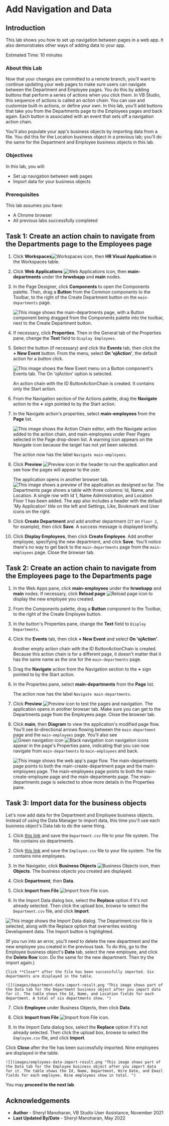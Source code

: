 # Add Navigation and Data

## Introduction

This lab shows you how to set up navigation between pages in a web app. It also demonstrates other ways of adding data to your app.

Estimated Time: 10 minutes

### About this Lab
Now that your changes are committed to a remote branch, you'll want to continue updating your web pages to make sure users can navigate between the Department and Employee pages. You do this by adding buttons that perform a series of actions when you click them. In VB Studio, this sequence of actions is called an _action chain_. You can use and customize built-in actions, or define your own. In this lab, you'll add buttons that take you from the Departments page to the Employees pages and back again. Each button is associated with an event that sets off a navigation action chain.

You'll also populate your app's business objects by importing data from a file. You did this for the Location business object in a previous lab; you'll do the same for the Department and Employee business objects in this lab.

### Objectives
In this lab, you will:
* Set up navigation between web pages
* Import data for your business objects

### Prerequisites

This lab assumes you have:
* A Chrome browser
* All previous labs successfully completed

## Task 1: Create an action chain to navigate from the Departments page to the Employees page

1.  Click **Workspaces**![Workspaces icon](images/vbs-workspaces-icon.png), then **HR Visual Application** in the Workspaces table.
2.  Click **Web Applications** ![Web Applications icon](images/web-applications-icon.png), then **main-departments** under the **hrwebapp** and **main** nodes.
3.  In the Page Designer, click **Components** to open the Components palette. Then, drag a **Button** from the Common components to the Toolbar, to the right of the Create Department button on the `main-departments` page.

    ![](images/departments-button.png "This image shows the main-departments page, with a Button component being dragged from the Components palette into the toolbar, next to the Create Department button.")

4.  If necessary, click **Properties**. Then in the General tab of the Properties pane, change the **Text** field to `Display Employees`.
5.  Select the button (if necessary) and click the **Events** tab, then click the **\+ New Event** button. From the menu, select **On 'ojAction'**, the default action for a button click.

    ![](images/departments-button-events.png "This image shows the New Event menu on a Button component's Events tab. The On 'ojAction' option is selected.")

    An action chain with the ID ButtonActionChain is created. It contains only the Start action.

6.  From the Navigation section of the Actions palette, drag the **Navigate** action to the **+** sign pointed to by the Start action.
7.  In the Navigate action's properties, select **main-employees** from the **Page** list.

    ![](images/departments-button-events-navigate.png "This image shows the Action Chain editor, with the Navigate action added to the action chain, and main-employees under Peer Pages selected in the Page drop-down list. A warning icon appears on the Navigate icon because the target has not yet been selected.")

    The action now has the label `Navigate main-employees`.

8.  Click **Preview** ![Preview icon](images/preview-icon.png) in the header to run the application and see how the pages will appear to the user.

    The application opens in another browser tab.
    ![](images/preview.png "This image shows a preview of the application as designed so far. The Departments page shows a table with three columns: Id, Name, and Location. A single row with Id 1, Name Administration, and Location Floor 1 has been added. The app also includes a header with the default 'My Application' title on the left and Settings, Like, Bookmark and User icons on the right.")

9.  Click **Create Department** and add another department (`IT` on `Floor 2`, for example), then click **Save**. A success message is displayed briefly.
10.  Click **Display Employees**, then click **Create Employee**. Add another employee, specifying the new department, and click **Save**. You'll notice there's no way to get back to the `main-departments` page from the `main-employees` page. Close the browser tab.


## Task 2: Create an action chain to navigate from the Employees page to the Departments page

1.  In the Web Apps pane, click **main-employees** under the **hrwebapp** and **main** nodes. If necessary, click **Reload page** ![Reload page icon](images/reload-icon.png) to display the new employee you created.
2.  From the Components palette, drag a **Button** component to the Toolbar, to the right of the Create Employee button.
3.  In the button's Properties pane, change the **Text** field to `Display Departments`.
4.  Click the **Events** tab, then click **+ New Event** and select **On 'ojAction'**.

    Another empty action chain with the ID ButtonActionChain is created. Because this action chain is for a different page, it doesn't matter that it has the same name as the one for the `main-departments` page.

5.  Drag the **Navigate** action from the Navigation section to the **+** sign pointed to by the Start action.
6.  In the Properties pane, select **main-departments** from the **Page** list.

    The action now has the label `Navigate main-departments`.

7.  Click **Preview** ![Preview icon](images/preview-icon.png) to test the pages and navigation. The application opens in another browser tab. Make sure you can get to the Departments page from the Employees page. Close the browser tab.
8.  Click **main**, then **Diagram** to view the application's modified page flow. You'll see bi-directional arrows flowing between the `main-department` page and the `main-employees` page. You'll also see ![Green navigation icon](images/diagram-navigation-icon-green.png) ![Black navigation icon](images/diagram-navigation-icon-black.png) navigation icons appear in the page's Properties pane, indicating that you can now navigate from `main-departments` to `main-employees` and back.

    ![](images/page-flow.png "This image shows the web app's page flow. The main-departments page points to both the main-create-department page and the main-employees page. The main-employees page points to both the main-create-employee page and the main-departments page. The main-departments page is selected to show more details in the Properties pane.")

## Task 3: Import data for the business objects

Let's now add data for the Department and Employee business objects. Instead of using the Data Manager to import data, this time you'll use each business object's Data tab to do the same thing.

1.  Click [this link](https://objectstorage.us-ashburn-1.oraclecloud.com/p/CSv7IOyvydHG3smC6R5EGtI3gc1vA3t-68MnKgq99ivKAbwNf8BVnXVQ2V3H2ZnM/n/c4u04/b/livelabsfiles/o/solutions-library/Department.csv) and save the `Department.csv` file to your file system. The file contains six departments.

2.  Click [this link](https://objectstorage.us-ashburn-1.oraclecloud.com/p/CSv7IOyvydHG3smC6R5EGtI3gc1vA3t-68MnKgq99ivKAbwNf8BVnXVQ2V3H2ZnM/n/c4u04/b/livelabsfiles/o/solutions-library/Employee.csv) and save the `Employee.csv` file to your file system. The file contains nine employees.

3.  In the Navigator, click **Business Objects** ![Business Objects icon](images/bo-icon.png), then **Objects**. The business objects you created are displayed.

4.  Click **Department**, then **Data**.

5.  Click **Import from File** ![Import from File icon](images/import-icon.png).

6.  In the Import Data dialog box, select the **Replace** option if it's not already selected. Then click the upload box, browse to select the `Department.csv` file, and click **Import**.

   ![](images/department-data-import.png "This image shows the Import Data dialog. The Department.csv file is selected, along with the Replace option that overwrites existing Development data. The Import button is highlighted. ")

   (If you run into an error, you'll need to delete the new department and the new employee you created in the previous task. To do this, go to the Employee business object's **Data** tab, select the new employee, and click the **Delete Row** icon. Do the same for the new department. Then try the import again.)

	Click **Close** after the file has been successfully imported. Six departments are displayed in the table.

	![](images/department-data-import-result.png "This image shows part of the Data tab for the Department business object after you import data for it. The table shows the Id, Name, and Location fields for each department. A total of six departments show. ")

7.  Click **Employee** under Business Objects, then click **Data**.

8.  Click **Import from File** ![Import from File icon](images/import-icon.png).

9.  In the Import Data dialog box, select the **Replace** option if it's not already selected. Then click the upload box, browse to select the `Employee.csv` file, and click **Import**.

   Click **Close** after the file has been successfully imported. Nine employees are displayed in the table.

	![](images/employees-data-import-result.png "This image shows part of the Data tab for the Employee business object after you import data for it. The table shows the Id, Name, Department, Hire Date, and Email fields for each employee. Nine employees show in total. ")

   You may **proceed to the next lab**.

## Acknowledgements
* **Author** - Sheryl Manoharan, VB Studio User Assistance, November 2021
* **Last Updated By/Date** - Sheryl Manoharan, May 2022
